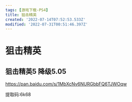 ```yaml
---
tags: [游戏下载-PS4]
title: 狙击精英
created: '2022-07-14T07:52:53.533Z'
modified: '2022-07-31T00:51:46.397Z'
---
```


# 狙击精英

## 狙击精英5 降级5.05

https://pan.baidu.com/s/1MbXcNv6NURGbbFQ6TJWOqw

提取码:6k68
